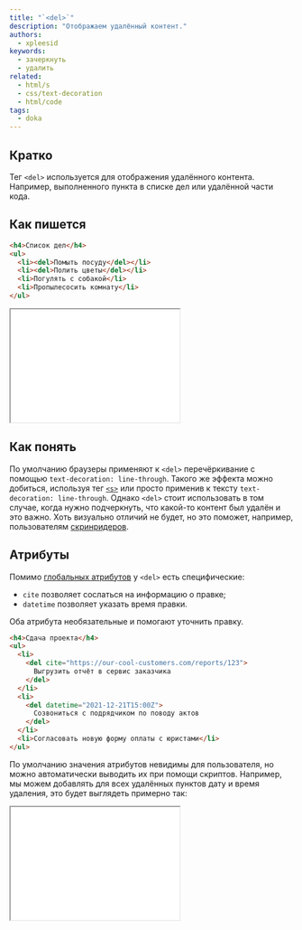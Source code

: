 ```yaml
---
title: "`<del>`"
description: "Отображаем удалённый контент."
authors:
  - xpleesid
keywords:
  - зачеркнуть
  - удалить
related:
  - html/s
  - css/text-decoration
  - html/code
tags:
  - doka
---
```


## Кратко

Тег `<del>` используется для отображения удалённого контента. Например, выполненного пункта в списке дел или удалённой части кода.

## Как пишется

```html
<h4>Список дел</h4>
<ul>
  <li><del>Помыть посуду</del></li>
  <li><del>Полить цветы</del></li>
  <li>Погулять с собакой</li>
  <li>Пропылесосить комнату</li>
</ul>
```

<iframe title="Базовый пример" src="demos/basic/" height="200"></iframe>

## Как понять

По умолчанию браузеры применяют к `<del>` перечёркивание с помощью `text-decoration: line-through`. Такого же эффекта можно добиться, используя тег [`<s>`](/html/s/) или просто применив к тексту `text-decoration: line-through`. Однако `<del>` стоит использовать в том случае, когда нужно подчеркнуть, что какой-то контент был удалён и это важно. Хоть визуально отличий не будет, но это поможет, например, пользователям [скринридеров](/tools/site-readers/#skrinridery).

## Атрибуты

Помимо [глобальных атрибутов](/html/global-attrs/) у `<del>` есть специфические:

- `cite` позволяет сослаться на информацию о правке;
- `datetime` позволяет указать время правки.

Оба атрибута необязательные и помогают уточнить правку.

```html
<h4>Сдача проекта</h4>
<ul>
  <li>
    <del cite="https://our-cool-customers.com/reports/123">
      Выгрузить отчёт в сервис заказчика
    </del>
  </li>
  <li>
    <del datetime="2021-12-21T15:00Z">
      Созвониться с подрядчиком по поводу актов
    </del>
  </li>
  <li>Согласовать новую форму оплаты с юристами</li>
</ul>
```

По умолчанию значения атрибутов невидимы для пользователя, но можно автоматически выводить их при помощи скриптов. Например, мы можем добавлять для всех удалённых пунктов дату и время удаления, это будет выглядеть примерно так:

<iframe title="Атрибуты" src="demos/attributes/" height="200"></iframe>
